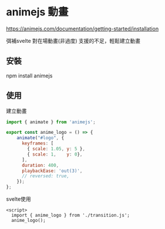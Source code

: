# animejs 動畫
https://animejs.com/documentation/getting-started/installation

弭補svelte 對在場動畫(非過度) 支援的不足，輕鬆建立動畫

## 安裝
npm install animejs

## 使用

建立動畫
```js  transition.js
import { animate } from 'animejs';

export const anime_logo = () => {
    animate("#logo", {
      keyframes: [
        { scale: 1.05, y: 5 },
        { scale: 1,    y: 0},
      ],
      duration: 400,
      playbackEase: 'out(3)',
      // reversed: true,
    });
};
```

svelte使用

```
<script>
  import { anime_logo } from './transition.js';
  anime_logo();

```
